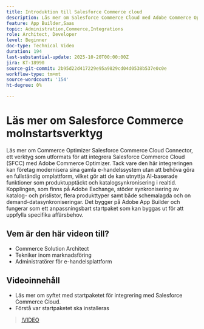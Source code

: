 ```yaml
---
title: Introduktion till Salesforce Commerce cloud
description: Läs mer om Salesforce Commerce Cloud med Adobe Commerce Optimizer Using the SFC Connector.
feature: App Builder,Saas
topic: Administration,Commerce,Integrations
role: Architect, Developer
level: Beginner
doc-type: Technical Video
duration: 194
last-substantial-update: 2025-10-20T00:00:00Z
jira: KT-18990
source-git-commit: 2b95d22d417229e95a9829cd04d0538b537e0c0e
workflow-type: tm+mt
source-wordcount: '154'
ht-degree: 0%

---
```



# Läs mer om Salesforce Commerce molnstartsverktyg

Läs mer om Commerce Optimizer Salesforce Commerce Cloud Connector, ett verktyg som utformats för att integrera Salesforce Commerce Cloud (SFCC) med Adobe Commerce Optimizer. Tack vare den här integreringen kan företag modernisera sina gamla e-handelssystem utan att behöva göra en fullständig omplattform, vilket gör att de kan utnyttja AI-baserade funktioner som produktupptäckt och katalogsynkronisering i realtid. Kopplingen, som finns på Adobe Exchange, stöder synkronisering av katalog- och prislistor, flera produkttyper samt både schemalagda och on demand-datasynkroniseringar. Det bygger på Adobe App Builder och fungerar som ett anpassningsbart startpaket som kan byggas ut för att uppfylla specifika affärsbehov.

## Vem är den här videon till?

* Commerce Solution Architect
* Tekniker inom marknadsföring
* Administratörer för e-handelsplattform

## Videoinnehåll

* Läs mer om syftet med startpaketet för integrering med Salesforce Commerce Cloud.
* Förstå var startpaketet ska installeras

>[!VIDEO](https://video.tv.adobe.com/v/3476013?learn=on)
